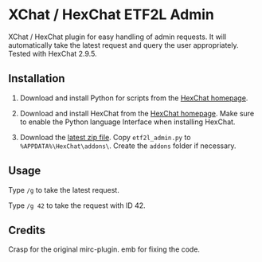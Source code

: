 # XChat / HexChat ETF2L Admin

XChat / HexChat plugin for easy handling of admin requests. It will automatically take the latest request and query the user appropriately.
Tested with HexChat 2.9.5.

## Installation
1. Download and install Python for scripts from the [HexChat homepage](http://hexchat.org/downloads.html).

2. Download and install HexChat from the [HexChat homepage](http://hexchat.org/downloads.html). Make sure to enable the Python language Interface when installing HexChat.

3. Download the [latest zip file](https://github.com/nTraum/XChat-ETF2L-Admin/archive/master.zip). Copy `etf2l_admin.py` to `%APPDATA%\HexChat\addons\`. Create the `addons` folder if necessary.

## Usage
Type `/g` to take the latest request.

Type `/g 42` to take the request with ID 42.

## Credits
Crasp for the original mirc-plugin. emb for fixing the code.
